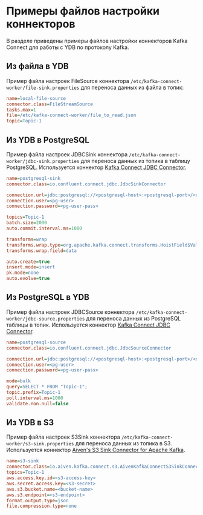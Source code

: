 # Примеры файлов настройки коннекторов
В разделе приведены примеры файлов настройки коннекторов Kafka Connect для работы с YDB по протоколу Kafka.

## Из файла в YDB
Пример файла настроек FileSource коннектора `/etc/kafka-connect-worker/file-sink.properties` для переноса данных из файла в топик:
```ini
name=local-file-source
connector.class=FileStreamSource
tasks.max=1
file=/etc/kafka-connect-worker/file_to_read.json
topic=Topic-1
```

## Из YDB в PostgreSQL
Пример файла настроек JDBCSink коннектора `/etc/kafka-connect-worker/jdbc-sink.properties` для переноса данных из топика в таблицу PostgreSQL. Используется коннектор [Kafka Connect JDBC Connector](https://github.com/confluentinc/kafka-connect-jdbc).
```ini
name=postgresql-sink
connector.class=io.confluent.connect.jdbc.JdbcSinkConnector

connection.url=jdbc:postgresql://<postgresql-host>:<postgresql-port>/<db>
connection.user=<pg-user>
connection.password=<pg-user-pass>

topics=Topic-1
batch.size=2000
auto.commit.interval.ms=1000

transforms=wrap
transforms.wrap.type=org.apache.kafka.connect.transforms.HoistField$Value
transforms.wrap.field=data

auto.create=true
insert.mode=insert
pk.mode=none
auto.evolve=true
```

## Из PostgreSQL в YDB
Пример файла настроек JDBCSource коннектора `/etc/kafka-connect-worker/jdbc-source.properties` для переноса данных из PostgreSQL таблицы в топик. Используется коннектор [Kafka Connect JDBC Connector](https://github.com/confluentinc/kafka-connect-jdbc).
```ini
name=postgresql-source
connector.class=io.confluent.connect.jdbc.JdbcSourceConnector

connection.url=jdbc:postgresql://<postgresql-host>:<postgresql-port>/<db>
connection.user=<pg-user>
connection.password=<pg-user-pass>

mode=bulk
query=SELECT * FROM "Topic-1";
topic.prefix=Topic-1
poll.interval.ms=1000
validate.non.null=false
```

## Из YDB в S3
Пример файла настроек S3Sink коннектора `/etc/kafka-connect-worker/s3-sink.properties` для переноса данных из топика в S3. Используется коннектор [Aiven's S3 Sink Connector for Apache Kafka](https://github.com/Aiven-Open/s3-connector-for-apache-kafka).
```ini
name=s3-sink
connector.class=io.aiven.kafka.connect.s3.AivenKafkaConnectS3SinkConnector
topics=Topic-1
aws.access.key.id=<s3-access-key>
aws.secret.access.key=<s3-secret>
aws.s3.bucket.name=<bucket-name>
aws.s3.endpoint=<s3-endpoint>
format.output.type=json
file.compression.type=none
```
